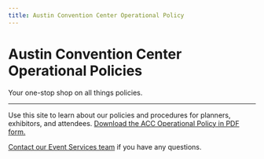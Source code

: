 ```yaml
---
title: Austin Convention Center Operational Policy
---
```


# Austin Convention Center Operational Policies

Your one-stop shop on all things policies.

---

Use this site to learn about our policies and procedures for planners, exhibitors, and attendees. [Download the ACC Operational Policy in PDF form.](https://www.assets.austinconventioncenter.com/2024/ACC-Operational-Policy-2024-2025.pdf)

[Contact our Event Services team](https://www.austinconventioncenter.com/contact-event-services/) if you have any questions.
